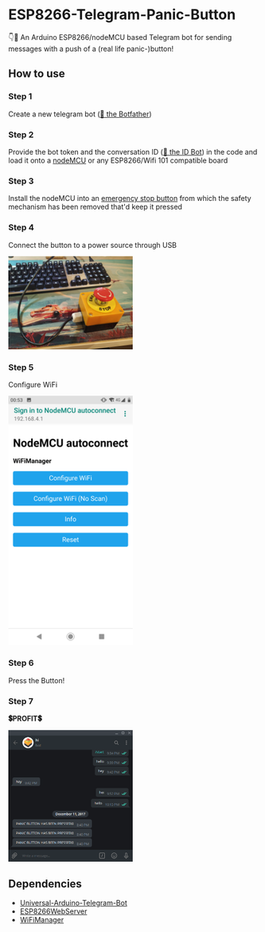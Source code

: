 # ESP8266-Telegram-Panic-Button
👇💬 An Arduino ESP8266/nodeMCU based Telegram bot for sending messages with a push of a (real life panic-)button!

## How to use
### Step 1
Create a new telegram bot ([💬 the Botfather](https://telegram.me/BotFather))

### Step 2
Provide the bot token and the conversation ID ([💬 the ID Bot](https://t.me/myidbot)) in the code and load it onto a [nodeMCU](https://www.aliexpress.com/item/V2-4M-4FLASH-NodeMcu-Lua-WIFI-Networking-development-board-Based-ESP8266/32647690484.html) or any ESP8266/Wifi 101 compatible board

### Step 3
Install the nodeMCU into an [emergency stop button](https://www.aliexpress.com/item/1-NO-1-NC-10A-660V-Emergency-Stop-Push-Button-Red-Mushroom-Switch-Station-EDF88/32976080135.html) from which the safety mechanism has been removed that'd keep it pressed

### Step 4
Connect the button to a power source through USB

<img src="https://github.com/gcsecsey/ESP8266-IoT-button/blob/master/images/step1.jpg" width="250">

### Step 5
Configure WiFi

<img src="https://github.com/gcsecsey/ESP8266-IoT-button/blob/master/images/step2.png" width="250">

### Step 6
Press the Button!

### Step 7
__💲PROFIT💲__

<img src="https://github.com/gcsecsey/ESP8266-IoT-button/blob/master/images/step3.png" width="250">

## Dependencies
 - [Universal-Arduino-Telegram-Bot](https://github.com/witnessmenow/Universal-Arduino-Telegram-Bot)
 - [ESP8266WebServer](https://github.com/esp8266/Arduino/tree/master/libraries/ESP8266WebServer)
 - [WiFiManager](https://github.com/tzapu/WiFiManager)
